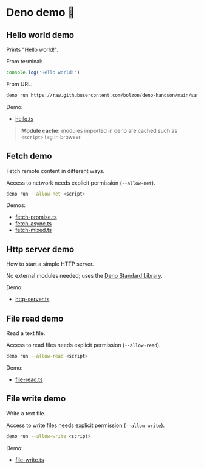 # Deno demo 🤟

## Hello world demo

Prints "Hello world!".

From terminal:

```js
console.log('Hello world!')
```

From URL:

```sh
deno run https://raw.githubusercontent.com/bolzon/deno-handson/main/samples/hello.ts
```

Demo:
- [hello.ts](./samples/hello.ts)

> **Module cache:** modules imported in deno are cached such as `<script>` tag in browser.

## Fetch demo

Fetch remote content in different ways.

Access to network needs explicit permission (`--allow-net`).

```sh
deno run --allow-net <script>
```

Demos:
- [fetch-promise.ts](./samples/fetch-promise.ts)
- [fetch-async.ts](./samples/fetch-async.ts)
- [fetch-mixed.ts](./samples/fetch-mixed.ts)

## Http server demo

How to start a simple HTTP server.

No external modules needed; uses the [Deno Standard Library](https://deno.land/std).

Demo:
- [http-server.ts](./samples/http-server.ts)

## File read demo

Read a text file.

Access to read files needs explicit permission (`--allow-read`).

```sh
deno run --allow-read <script>
```

Demo:
- [file-read.ts](./samples/file-read.ts)

## File write demo

Write a text file.

Access to write files needs explicit permission (`--allow-write`).

```sh
deno run --allow-write <script>
```

Demo:
- [file-write.ts](./samples/file-write.ts)
